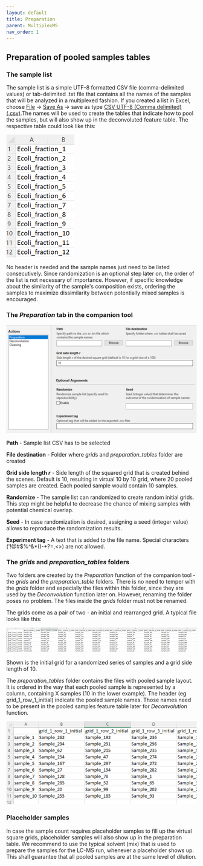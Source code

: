 ```yaml
---
layout: default
title: Preparation
parent: MultiplexMS
nav_order: 1
---
```


## Preparation of pooled samples tables

### The sample list

The sample list is a simple UTF-8 formatted CSV file (comma-delimited values) or tab-delimited .txt file that contains all the names of the samples that will be analyzed in a multiplexed fashion. If you created a list in Excel, choose <u>File</u> &rarr; <u>Save As</u> &rarr; save as type <u>CSV UTF-8 (Comma delimited) (.csv)</u>.The names will be used to create the tables that indicate how to pool the samples, but will also show up in the deconvoluted feature table. The respective table could look like this:

![](assets/sample_list.PNG)

No header is needed and the sample names just need to be listed consecutively. Since randomization is an
optional step later on, the order of the list is not necessary of importance. However, if specific knowledge about the similarity of the sample's composition exists, ordering the samples to maximize dissimilarity between potentially mixed samples is encouraged.



### The *Preparation* tab in the companion tool

![](assets/preparation.PNG)

**Path** - Sample list CSV has to be selected

**File destination** - Folder where *grid*s and *preparation_tables* folder are created

**Grid side length *r*** - Side length of the squared grid that is created behind the scenes.
									 Default is 10, resulting in virtual 10 by 10 grid, where 20 pooled samples
                                     are created. Each pooled sample would contain 10 samples.

**Randomize** - The sample list can randomized to create random initial grids. 
					     This step might be helpful to decrease the chance of mixing samples with potential
  					   chemical overlap.

**Seed** - In case randomization is desired, assigning a seed (integer value) allows to reproduce the
             randomization results.

**Experiment tag** - A text that is added to the file name. Special characters ('!@#$%^&*()-+?=,<>) are not allowed.



### The *grids* and *preparation_tables* folders

Two folders are created by the *Preparation* function of the companion tool - the *grids* and the *preparation_table* folders. There is no need to temper with the *grids* folder and especially the files within this folder, since they are used by the *Deconvolution* function later on. However, renaming the folder poses no problem. The files inside the *grids* folder must not be renamed. 

The grids come as a pair of two - an initial and rearranged grid. A typical file looks like this:

![](assets/initial_grid.PNG)

Shown is the initial grid for a randomized series of samples and a grid side length of 10.

The *preparation_tables* folder contains the files with pooled sample layout. It is ordered in the way that each pooled sample is represented by a column, containing X samples (10 in the lower example). The header (eg grid_1_row_1_initial) indicate the pooled sample names. Those names need to be present in the pooled samples feature table later for *Deconvolution* function.

![](assets/preparation_table.PNG)



### Placeholder samples

In case the sample count requires placeholder samples to fill up the virtual square grids, placeholder samples will also show up in the preparation table. We recommend to use the typical solvent (mix) that is used to prepare the samples for the LC-MS run, whenever a placeholder shows up. This shall guarantee that all pooled samples are at the same level of dilution.

